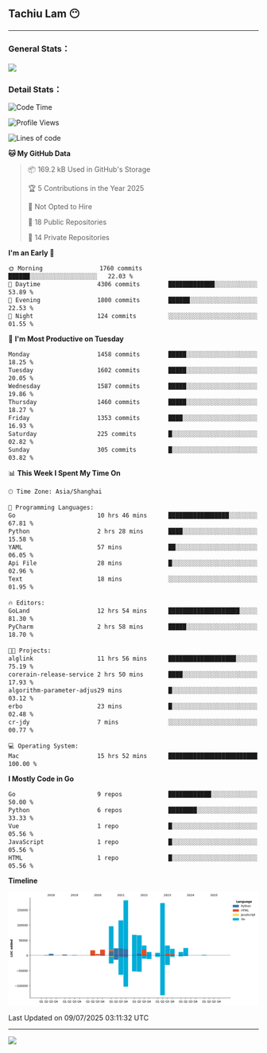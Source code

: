 <h2>Tachiu Lam 😶

---

### General Stats：

<a href="https://github.com/TachiuLam/TachiuLam">
  <img align="center" src="https://github-readme-stats.vercel.app/api?username=tachiulam&show_icons=true&theme=tokyonight&include_all_commits=true&count_private=true" />
</a>

[//]: # (![]&#40;https://github-readme-stats.vercel.app/api/wakatime?username=tachiulam&api_domain=wakapi.einverne.info&bg_color=2D3748&title_color=2F855A&icon_color=2F855A&text_color=ffffff&custom_title=Most%20Used%20Languages&layout=compact&#41;)

### Detail Stats：
<!--START_SECTION:waka-->
![Code Time](http://img.shields.io/badge/Code%20Time-981%20hrs%205%20mins-blue)

![Profile Views](http://img.shields.io/badge/Profile%20Views-0-blue)

![Lines of code](https://img.shields.io/badge/From%20Hello%20World%20I%27ve%20Written-913.8%20thousand%20lines%20of%20code-blue)

**🐱 My GitHub Data** 

> 📦 169.2 kB Used in GitHub's Storage 
 > 
> 🏆 5 Contributions in the Year 2025
 > 
> 🚫 Not Opted to Hire
 > 
> 📜 18 Public Repositories 
 > 
> 🔑 14 Private Repositories 
 > 
**I'm an Early 🐤** 

```text
🌞 Morning                1760 commits        ██████░░░░░░░░░░░░░░░░░░░   22.03 % 
🌆 Daytime                4306 commits        █████████████░░░░░░░░░░░░   53.89 % 
🌃 Evening                1800 commits        ██████░░░░░░░░░░░░░░░░░░░   22.53 % 
🌙 Night                  124 commits         ░░░░░░░░░░░░░░░░░░░░░░░░░   01.55 % 
```
📅 **I'm Most Productive on Tuesday** 

```text
Monday                   1458 commits        █████░░░░░░░░░░░░░░░░░░░░   18.25 % 
Tuesday                  1602 commits        █████░░░░░░░░░░░░░░░░░░░░   20.05 % 
Wednesday                1587 commits        █████░░░░░░░░░░░░░░░░░░░░   19.86 % 
Thursday                 1460 commits        █████░░░░░░░░░░░░░░░░░░░░   18.27 % 
Friday                   1353 commits        ████░░░░░░░░░░░░░░░░░░░░░   16.93 % 
Saturday                 225 commits         █░░░░░░░░░░░░░░░░░░░░░░░░   02.82 % 
Sunday                   305 commits         █░░░░░░░░░░░░░░░░░░░░░░░░   03.82 % 
```


📊 **This Week I Spent My Time On** 

```text
🕑︎ Time Zone: Asia/Shanghai

💬 Programming Languages: 
Go                       10 hrs 46 mins      █████████████████░░░░░░░░   67.81 % 
Python                   2 hrs 28 mins       ████░░░░░░░░░░░░░░░░░░░░░   15.58 % 
YAML                     57 mins             ██░░░░░░░░░░░░░░░░░░░░░░░   06.05 % 
Api File                 28 mins             █░░░░░░░░░░░░░░░░░░░░░░░░   02.96 % 
Text                     18 mins             ░░░░░░░░░░░░░░░░░░░░░░░░░   01.95 % 

🔥 Editors: 
GoLand                   12 hrs 54 mins      ████████████████████░░░░░   81.30 % 
PyCharm                  2 hrs 58 mins       █████░░░░░░░░░░░░░░░░░░░░   18.70 % 

🐱‍💻 Projects: 
alglink                  11 hrs 56 mins      ███████████████████░░░░░░   75.19 % 
corerain-release-service 2 hrs 50 mins       ████░░░░░░░░░░░░░░░░░░░░░   17.93 % 
algorithm-parameter-adjus29 mins             █░░░░░░░░░░░░░░░░░░░░░░░░   03.12 % 
erbo                     23 mins             █░░░░░░░░░░░░░░░░░░░░░░░░   02.48 % 
cr-jdy                   7 mins              ░░░░░░░░░░░░░░░░░░░░░░░░░   00.77 % 

💻 Operating System: 
Mac                      15 hrs 52 mins      █████████████████████████   100.00 % 
```

**I Mostly Code in Go** 

```text
Go                       9 repos             ████████████░░░░░░░░░░░░░   50.00 % 
Python                   6 repos             ████████░░░░░░░░░░░░░░░░░   33.33 % 
Vue                      1 repo              █░░░░░░░░░░░░░░░░░░░░░░░░   05.56 % 
JavaScript               1 repo              █░░░░░░░░░░░░░░░░░░░░░░░░   05.56 % 
HTML                     1 repo              █░░░░░░░░░░░░░░░░░░░░░░░░   05.56 % 
```



**Timeline**

![Lines of Code chart](https://raw.githubusercontent.com/TachiuLam/TachiuLam/master/assets/bar_graph.png)


 Last Updated on 09/07/2025 03:11:32 UTC
<!--END_SECTION:waka-->

---

<img src="https://imgur.com/rilHVxA.png" />
<!--img align="center" alt="GIF" src="https://raw.githubusercontent.com/TachiuLam/tachiulam/dev/static/img/coding-freak.gif?raw=true" width="420" height="280" />
